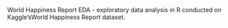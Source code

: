 World Happiness Report EDA - exploratory data analysis in R conducted on Kaggle’sWorld Happiness Report dataset.
